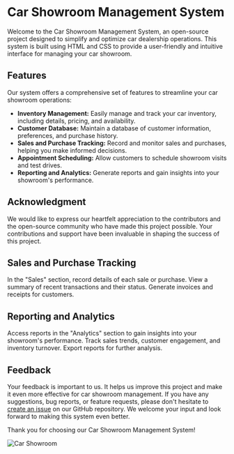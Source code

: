 # Car Showroom Management System

Welcome to the Car Showroom Management System, an open-source project designed to simplify and optimize car dealership operations. This system is built using HTML and CSS to provide a user-friendly and intuitive interface for managing your car showroom.

## Features

Our system offers a comprehensive set of features to streamline your car showroom operations:

- **Inventory Management:** Easily manage and track your car inventory, including details, pricing, and availability.
- **Customer Database:** Maintain a database of customer information, preferences, and purchase history.
- **Sales and Purchase Tracking:** Record and monitor sales and purchases, helping you make informed decisions.
- **Appointment Scheduling:** Allow customers to schedule showroom visits and test drives.
- **Reporting and Analytics:** Generate reports and gain insights into your showroom's performance.

## Acknowledgment

We would like to express our heartfelt appreciation to the contributors and the open-source community who have made this project possible. Your contributions and support have been invaluable in shaping the success of this project.

## Sales and Purchase Tracking
In the "Sales" section, record details of each sale or purchase.
View a summary of recent transactions and their status.
Generate invoices and receipts for customers.

##  Reporting and Analytics
Access reports in the "Analytics" section to gain insights into your showroom's performance.
Track sales trends, customer engagement, and inventory turnover.
Export reports for further analysis.


## Feedback

Your feedback is important to us. It helps us improve this project and make it even more effective for car showroom management. If you have any suggestions, bug reports, or feature requests, please don't hesitate to [create an issue](https://github.com/your-username/car-showroom-management-system/issues) on our GitHub repository. We welcome your input and look forward to making this system even better.

Thank you for choosing our Car Showroom Management System!

![Car Showroom](showroom-image.jpg)

